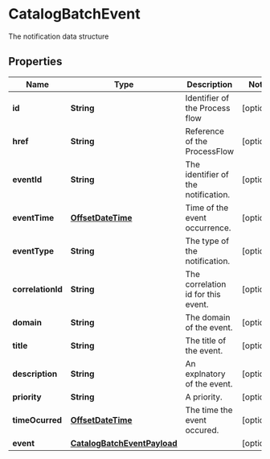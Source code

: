 

# CatalogBatchEvent

The notification data structure
## Properties

Name | Type | Description | Notes
------------ | ------------- | ------------- | -------------
**id** | **String** | Identifier of the Process flow |  [optional]
**href** | **String** | Reference of the ProcessFlow |  [optional]
**eventId** | **String** | The identifier of the notification. |  [optional]
**eventTime** | [**OffsetDateTime**](OffsetDateTime.md) | Time of the event occurrence. |  [optional]
**eventType** | **String** | The type of the notification. |  [optional]
**correlationId** | **String** | The correlation id for this event. |  [optional]
**domain** | **String** | The domain of the event. |  [optional]
**title** | **String** | The title of the event. |  [optional]
**description** | **String** | An explnatory of the event. |  [optional]
**priority** | **String** | A priority. |  [optional]
**timeOcurred** | [**OffsetDateTime**](OffsetDateTime.md) | The time the event occured. |  [optional]
**event** | [**CatalogBatchEventPayload**](CatalogBatchEventPayload.md) |  |  [optional]




